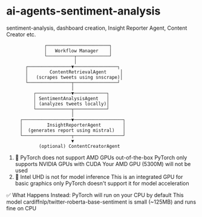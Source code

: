 # ai-agents-sentiment-analysis
sentiment-analysis, dashboard creation, Insight Reporter Agent, Content Creator etc.


                  ┌───────────────────────┐
                  │   Workflow Manager    │
                  └──────────┬────────────┘
                             │
           ┌────────────────▼────────────────┐
           │        ContentRetrievalAgent     │
           │   (scrapes tweets using snscrape)│
           └────────────────┬────────────────┘
                            │
              ┌─────────────▼────────────┐
              │ SentimentAnalysisAgent   │
              │ (analyzes tweets locally)│
              └─────────────┬────────────┘
                            │
         ┌──────────────────▼──────────────────┐
         │         InsightReporterAgent        │
         │  (generates report using mistral)   │
         └──────────────────┬──────────────────┘
                            ▼
                (optional) ContentCreatorAgent


1. 🔴 PyTorch does not support AMD GPUs out-of-the-box
PyTorch only supports NVIDIA GPUs with CUDA
Your AMD GPU (5300M) will not be used
2. 🔴 Intel UHD is not for model inference
This is an integrated GPU for basic graphics only
PyTorch doesn't support it for model acceleration

✅ What Happens Instead:
PyTorch will run on your CPU by default
This model cardiffnlp/twitter-roberta-base-sentiment is small (~125MB) and runs fine on CPU

